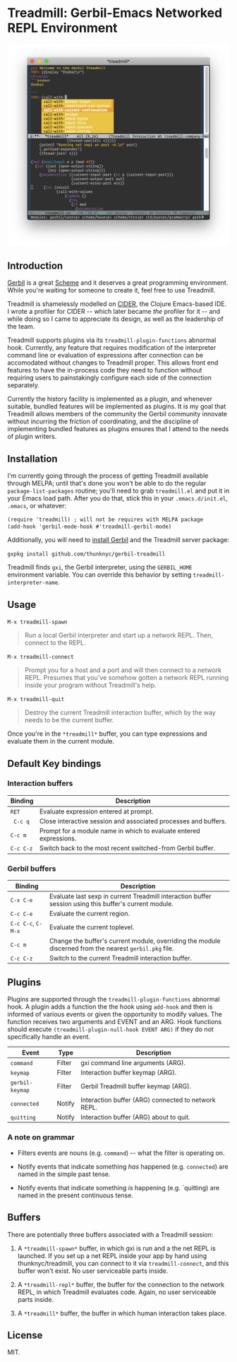 # Treadmill: Gerbil-Emacs Networked REPL Environment

![Gerbil Screenshot](/doc/screenshot.png?raw=true "Gerbil in action, New Year's Eve, 2018")

## Introduction

[Gerbil](https://cons.io) is a great [Scheme](https://schemers.org)
and it deserves a great programming environment. While you're waiting
for someone to create it, feel free to use Treadmill.

Treadmill is shamelessly modelled on
[CIDER](https://cider.readthedocs.io/en/latest/), the Clojure
Emacs-based IDE. I wrote a profiler for CIDER -- which later became
_the_ profiler for it -- and while doing so I came to appreciate its
design, as well as the leadership of the team.

Treadmill supports plugins via its `treadmill-plugin-functions`
abnormal hook. Currently, any feature that requires modification of
the interpreter command line or evaluation of expressions after
connection can be accomodated without changes to Treadmill
proper. This allows front end features to have the in-process code
they need to function without requiring users to painstakingly
configure each side of the connection separately.

Currently the history facility is implemented as a plugin, and
whenever suitable, bundled features will be implemented as plugins. It
is my goal that Treadmill allows members of the community the Gerbil
community innovate without incurring the friction of coordinating, and
the discipline of implementing bundled features as plugins ensures
that I attend to the needs of plugin writers.

## Installation

I'm currently going through the process of getting Treadmill available
through MELPA; until that's done you won't be able to do the regular
`package-list-packages` routine; you'll need to grab `treadmill.el`
and put it in your Emacs load path. After you do that, stick this in
your `.emacs.d/init.el`, `.emacs`, or whatever:

```
(require 'treadmill) ; will not be requires with MELPA package
(add-hook 'gerbil-mode-hook #'treadmill-gerbil-mode)

```

Additionally, you will need to [install
Gerbil](https://cons.io/guide/) and the Treadmill server package:

`gxpkg install github.com/thunknyc/gerbil-treadmill`

Treadmill finds `gxi`, the Gerbil interpreter, using the `GERBIL_HOME`
environment variable. You can override this behavior by setting
`treadmill-interpreter-name`.

## Usage

`M-x treadmill-spawn`

> Run a local Gerbil interpreter and start up a network REPL. Then,
  connect to the REPL.

`M-x treadmill-connect`

> Prompt you for a host and a port and will then connect to a network
  REPL. Presumes that you've somehow gotten a network REPL running
  inside your program without Treadmill's help.

`M-x treadmill-quit`

> Destroy the current Treadmill interaction buffer, which by the way
  needs to be the current buffer.

Once you're in the `*treadmill*` buffer, you can type expressions and
evaluate them in the current module.

## Default Key bindings

### Interaction buffers

| Binding | Description |
| --- | --- |
| `RET` | Evaluate expression entered at prompt. |
| ` C-c q` | Close interactive session and associated processes and buffers. |
| `C-c m` | Prompt for a module name in which to evaluate entered expressions. |
| `C-c C-z` | Switch back to the most recent switched-from Gerbil buffer. |

### Gerbil buffers

| Binding | Description |
| --- | --- |
| `C-x C-e` | Evaluate last sexp in current Treadmill interaction buffer session using this buffer's current module. |
| `C-c C-e` | Evaluate the current region. |
| `C-c C-c`, `C-M-x` | Evaluate the current toplevel. |
| `C-c m` | Change the buffer's current module, overriding the module discerned from the nearest `gerbil.pkg` file. |
| `C-c C-z` | Switch to the current Treadmill interaction buffer. |

## Plugins

Plugins are supported through the `treadmill-plugin-functions`
abnormal hook. A plugin adds a function the the hook using `add-hook`
and then is informed of various events or given the opportunity to
modify values. The function receives two arguments and EVENT and an
ARG. Hook functions should execute `(treadmill-plugin-null-hook EVENT
ARG)` if they do not specifically handle an event.

| Event | Type | Description |
| --- | --- | --- |
| `command` | Filter | gxi command line arguments (ARG). |
| `keymap` | Filter | Interaction buffer keymap (ARG). |
| `gerbil-keymap` | Filter | Gerbil Treadmill buffer keymap (ARG). |
| `connected` | Notify | Interaction buffer (ARG) connected to network REPL. |
| `quitting` | Notify | Interaction buffer (ARG) about to quit. |

### A note on grammar

* Filters events are nouns (e.g. `command`) -- what the filter is operating on.

* Notify events that indicate something _has_ happened
  (e.g. `connected`) are named in the simple past tense.

* Notify events that indicate something _is_ happening
  (e.g. `quitting) are named in the present continuous tense.

## Buffers

There are potentially three buffers associated with a Treadmill session:

1. A `*treadmill-spawn*` buffer, in which gxi is run and a the net
REPL is launched. If you set up a net REPL inside your app by hand
using thunknyc/treadmill, you can connect to it via
`treadmill-connect`, and this buffer won't exist. No user serviceable
parts inside.

2. A `*treadmill-repl*` buffer, the buffer for the connection to the
network REPL, in which Treadmill evaluates code. Again, no user
serviceable parts inside.

3. A `*treadmill*` buffer, the buffer in which human interaction takes
place.

## License

MIT.
